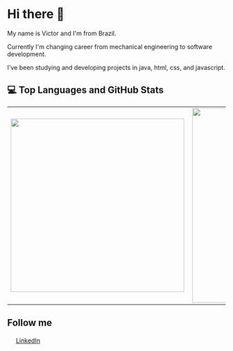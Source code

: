 # Hi there 👋

My name is Victor and I'm from Brazil. 

Currently I'm changing career from mechanical engineering to software development.

I've been studying and developing projects in java, html, css, and javascript. 

## :computer: Top Languages and GitHub Stats 

<center>
<table>
    <tr>
        <td><img width="400px" align="left" src="https://github-readme-stats.vercel.app/api/top-langs/?username=victorloboc&hide=html&layout=compact&theme=buefy" /></td>
        <td><img width="450px" align="left" src="https://github-readme-stats.vercel.app/api?username=victorloboc&theme=buefy"/></td>
    </tr>   
</table>
</center>

## Follow me
<a href="https://www.linkedin.com/in/victorhlcorreia/"><img src="https://github.com/seu_usuário/seu_usuário/linkedin.png" width="16"></img></a> [LinkedIn](https://www.linkedin.com/in/victorhlcorreia/)
